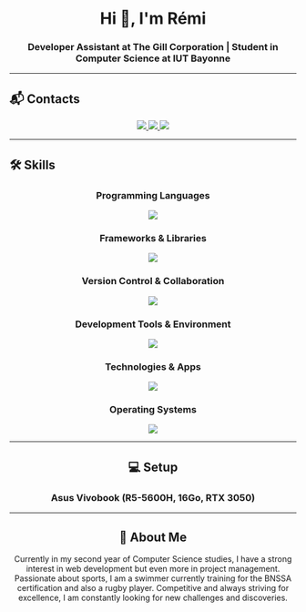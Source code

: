 <h1 align="center">Hi 👋, I'm Rémi </h1>
<h3 align="center">Developer Assistant at The Gill Corporation | Student in Computer Science at IUT Bayonne</h3>

---

## 📬 Contacts

<p align="center">
  <a href="mailto:rgentil@iutbayonne.univ-pau.fr">
    <img src="https://img.shields.io/badge/Gmail-D14836?style=for-the-badge&logo=gmail&logoColor=white"/>
  </a>
  <a href="https://www.linkedin.com/in/remi-gentil/">
    <img src="https://img.shields.io/badge/LinkedIn-0077B5?style=for-the-badge&logo=linkedin&logoColor=white"/>
  </a>
  <a href="https://github.com/remi-gntl/">
    <img src="https://img.shields.io/badge/GitHub-181717?style=for-the-badge&logo=github&logoColor=white"/>
  </a>
</p>

---

## 🛠 Skills

<h3 align="center">Programming Languages</h3>
<p align="center">
  <img src="https://skillicons.dev/icons?i=css,html,js,mysql,php,cpp,bash,c,py,java,powershell&theme=dark" />
</p>

<h3 align="center">Frameworks & Libraries</h3>
<p align="center">
  <img src="https://skillicons.dev/icons?i=laravel,qt,bootstrap,tailwind,angular" />
</p>

<h3 align="center">Version Control & Collaboration</h3>
<p align="center">
  <img src="https://skillicons.dev/icons?i=git,github,docker" />
</p>

<h3 align="center">Development Tools & Environment</h3>
<p align="center">
  <img src="https://skillicons.dev/icons?i=vscode,qt,idea,nginx" />
</p>

<h3 align="center">Technologies & Apps</h3>
<p align="center">
  <img src="https://skillicons.dev/icons?i=figma,notion,blender,arduino" />
</p>

<h3 align="center">Operating Systems</h3>
<p align="center">
  <img src="https://skillicons.dev/icons?i=linux,powershell&theme=dark" />
</p>

---

<h2 align="center">💻 Setup</h2>
<h3 align="center">Asus Vivobook (R5-5600H, 16Go, RTX 3050)</h3>

---

<h2 align="center">📌 About Me</h2>
<p align="center">
  Currently in my second year of Computer Science studies, I have a strong interest in web development but even more in project management.  
  Passionate about sports, I am a swimmer currently training for the BNSSA certification and also a rugby player.  
  Competitive and always striving for excellence, I am constantly looking for new challenges and discoveries.
</p>

